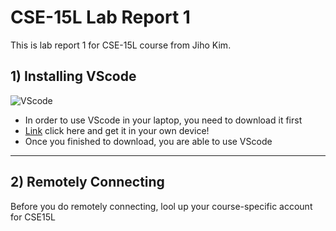 # CSE-15L Lab Report 1
This is lab report 1 for CSE-15L course from Jiho Kim.
## 1) Installing VScode
![VScode](https://user-images.githubusercontent.com/129816454/230739254-a70aaea1-4afb-451b-b9c2-8195380fbf25.png)    
* In order to use VScode in your laptop, you need to download it first    
* [Link](https://code.visualstudio.com/) click here and get it in your own device!
* Once you finished to download, you are able to use VScode
---
## 2) Remotely Connecting
Before you do remotely connecting, lool up your course-specific account for CSE15L



